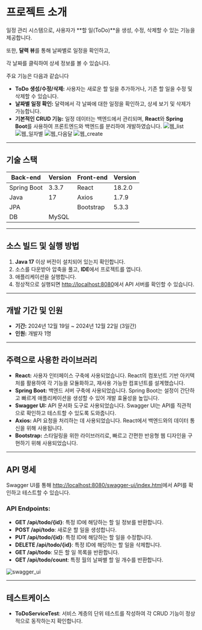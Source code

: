 # 프로젝트 소개


일정 관리 시스템으로, 사용자가 **할 일(ToDo)**을 생성, 수정, 삭제할 수 있는 기능을 제공합니다. 

또한, **달력 뷰**를 통해 날짜별로 일정을 확인하고, 

각 날짜를 클릭하여 상세 정보를 볼 수 있습니다. 


주요 기능은 다음과 같습니다


- **ToDo 생성/수정/삭제:** 사용자는 새로운 할 일을 추가하거나, 기존 할 일을 수정 및 삭제할 수 있습니다.
- **날짜별 일정 확인:** 달력에서 각 날짜에 대한 일정을 확인하고, 상세 보기 및 삭제가 가능합니다.
- **기본적인 CRUD 기능:** 일정 데이터는 백엔드에서 관리되며, **React**와 **Spring Boot**를 사용하여 프론트엔드와 백엔드를 분리하여 개발하였습니다.
![웹_list](https://github.com/user-attachments/assets/73da1e6d-2397-4228-a543-842152ba3a37)
![웹_일자별](https://github.com/user-attachments/assets/5289892f-08b5-4b3e-a610-bf3614c2848f)
![웹_다음달](https://github.com/user-attachments/assets/1389c720-08b8-48fe-9e1d-420b80ddd77b)
![웹_create](https://github.com/user-attachments/assets/2febb42f-8655-4785-9a17-d2455e3b4776)


---

## 기술 스택

| **Back-end**    | **Version** | **Front-end** | **Version** |
|-----------------|-------------|---------------|-------------|
| Spring Boot     | 3.3.7       | React         | 18.2.0      |
| Java            | 17          | Axios         | 1.7.9       |
| JPA             |             | Bootstrap     | 5.3.3       |
| DB              | MySQL       |               |             |

---

## 소스 빌드 및 실행 방법

1. **Java 17** 이상 버전이 설치되어 있는지 확인합니다.
2. 소스를 다운받아 압축을 풀고, **IDE**에서 프로젝트를 엽니다.
3. 애플리케이션을 실행합니다.
4. 정상적으로 실행되면 [http://localhost:8080](http://localhost:8080)에서 API 서버를 확인할 수 있습니다.

---

## 개발 기간 및 인원

- **기간:** 2024년 12월 19일 ~ 2024년 12월 22일 (3일간)
- **인원:** 개발자 1명

---

## 주력으로 사용한 라이브러리

- **React:** 사용자 인터페이스 구축에 사용되었습니다. React의 컴포넌트 기반 아키텍처를 활용하여 각 기능을 모듈화하고, 재사용 가능한 컴포넌트를 설계했습니다.
- **Spring Boot:** 백엔드 서버 구축에 사용되었습니다. Spring Boot는 설정이 간단하고 빠르게 애플리케이션을 생성할 수 있어 개발 효율성을 높입니다.
- **Swagger UI:** API 문서화 도구로 사용되었습니다. Swagger UI는 API를 직관적으로 확인하고 테스트할 수 있도록 도와줍니다.
- **Axios:** API 요청을 처리하는 데 사용되었습니다. React에서 백엔드와의 데이터 통신을 위해 사용됩니다.
- **Bootstrap:** 스타일링을 위한 라이브러리로, 빠르고 간편한 반응형 웹 디자인을 구현하기 위해 사용되었습니다.

---

## API 명세

Swagger UI를 통해 [http://localhost:8080/swagger-ui/index.html](http://localhost:8080/swagger-ui/index.html)에서 API를 확인하고 테스트할 수 있습니다.

### **API Endpoints:**

- **GET /api/todo/{id}**: 특정 ID에 해당하는 할 일 정보를 반환합니다.
- **POST /api/todo**: 새로운 할 일을 생성합니다.
- **PUT /api/todo/{id}**: 특정 ID에 해당하는 할 일을 수정합니다.
- **DELETE /api/todo/{id}**: 특정 ID에 해당하는 할 일을 삭제합니다.
- **GET /api/todo**: 모든 할 일 목록을 반환합니다.
- **GET /api/todo/count**: 특정 월의 날짜별 할 일 개수를 반환합니다.

![swagger_ui](https://github.com/user-attachments/assets/68f63dfa-7785-44b5-b5e7-475bf033a03a)


---

## 테스트케이스

- **ToDoServiceTest**: 서비스 계층의 단위 테스트를 작성하여 각 CRUD 기능이 정상적으로 동작하는지 확인합니다.
